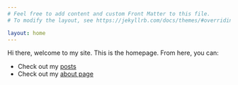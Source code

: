 ```yaml
---
# Feel free to add content and custom Front Matter to this file.
# To modify the layout, see https://jekyllrb.com/docs/themes/#overriding-theme-defaults

layout: home
---
```

Hi there, welcome to my site. This is the homepage. From here, you can:

- Check out my [posts](/posts)
- Check out my [about page](/about)
